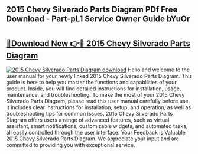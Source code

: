 ## 2015 Chevy Silverado Parts Diagram PDf Free Download - Part-pL1 Service Owner Guide bYuOr

# <h2><a href="http://dfon5nq.blite.top/?on=2015+Chevy+Silverado+Parts+Diagram">🔗Download New 👉🔴 2015 Chevy Silverado Parts Diagram</a></h2>

[![2015 Chevy Silverado Parts Diagram download](https://i.imgur.com/lujVjoI.png)](http://dfon5nq.blite.top/?on=2015+Chevy+Silverado+Parts+Diagram)
Hello and welcome to the user manual for your newly linked 2015 Chevy Silverado Parts Diagram. This guide is here to help you master the functions and capabilities of your product. Inside, you will find detailed instructions for installation, usage, maintenance, and troubleshooting. To make the most of your 2015 Chevy Silverado Parts Diagram, please read this user manual carefully before use. It includes clear instructions for installation, setup, and operation, as well as troubleshooting tips for common issues. 2015 Chevy Silverado Parts Diagram offers users a range of advanced features, such as virtual assistant, smart notifications, customizable widgets, and automated tasks, all easily controlled through the user interface. Your Feedback is Valuable 2015 Chevy Silverado Parts Diagram. We appreciate your input and are committed to providing you with exceptional service.
